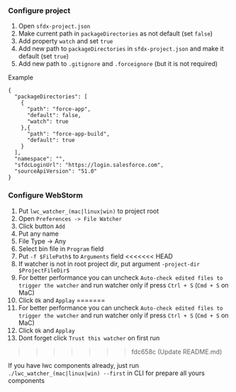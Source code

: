 ### Configure project
1. Open `sfdx-project.json`
2. Make current path in `packageDirectories` as not default (set `false`)
3. Add property `watch` and set `true`
4. Add new path to `packageDirectories` in `sfdx-project.json` and make it default (set `true`)
5. Add new path to `.gitignore` and `.forceignore` (but it is not required)

Example

```
{
  "packageDirectories": [
    {
      "path": "force-app",
      "default": false,
      "watch": true
    },{
      "path": "force-app-build",
      "default": true
    }
  ],
  "namespace": "",
  "sfdcLoginUrl": "https://login.salesforce.com",
  "sourceApiVersion": "51.0"
}
```

### Configure WebStorm
1. Put `lwc_watcher_(mac|linux|win)` to project root
2. Open `Preferences -> File Watcher`
3. Click button `Add`
4. Put any name
5. File Type -> Any
6. Select bin file in `Program` field
7. Put `-f $FilePath$` to `Arguments` field
<<<<<<< HEAD
8. If watcher is not in root project dir, put argument `-project-dir $ProjectFileDir$`
9. For better performance you can uncheck `Auto-check edited files to trigger the watcher` and run watcher only if press `Ctrl + S` (`Cmd + S` on MaC)
10. Click `Ok` and `Applay`
=======
8. For better performance you can uncheck `Auto-check edited files to trigger the watcher` and run watcher only if press `Ctrl + S` (`Cmd + S` on MaC)
9. Click `Ok` and `Applay`
10. Dont forget click `Trust this watcher` on first run
>>>>>>> fdc658c (Update README.md)

If you have lwc components already, just run `./lwc_watcher_(mac|linux|win) --first` in CLI for prepare all yours components
